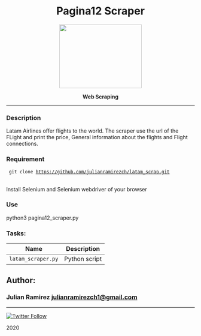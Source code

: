<H1 align="center"> Pagina12 Scraper </H1>

<p align="center">
   <a href="https://www.latam.com"><img src="https://www.latam.com/en_un/" width="220" height="170"/></a>

<p align="center"> 
   <b>Web Scraping</b>
                
----
### Description
Latam Airlines offer flights to the world. The scraper use the url of the FLight and print the price, General information about the flights and Flight connections. 

### Requirement
<code> git clone https://github.com/julianramirezch/latam_scrap.git </code>
<br>
<p> Install Selenium and Selenium webdriver of your browser </p>

### Use
<p> python3 pagina12_scraper.py </p>

### Tasks:

| Name | Description                    |
| ------------- | ------------------------------ |
| `latam_scraper.py`      |  Python script |

## Author: 
### Julian Ramirez <julianramirezch1@gmail.com>
----
[![Twitter Follow](https://img.shields.io/twitter/follow/JulianR_30.svg?style=social&label=Follow)](https://twitter.com/JulianR_30)

2020